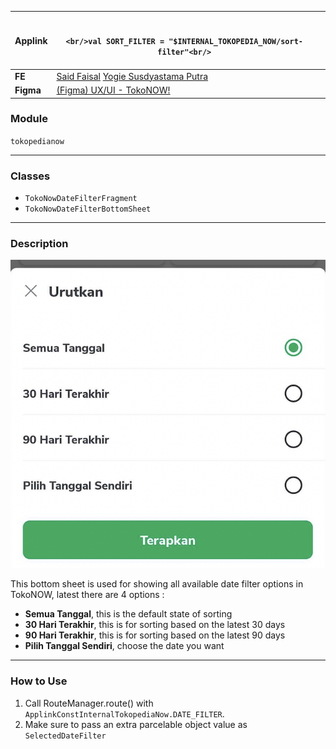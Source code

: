 <!--left header table-->
| **Applink** | <br/><br/>```<br/>val SORT_FILTER = "$INTERNAL_TOKOPEDIA_NOW/sort-filter"<br/>```<br/><br/> |  |
| --- | --- | --- |
| **FE** | [Said Faisal](https://tokopedia.atlassian.net/wiki/people/5e25eee0ee264b0e745862c3?ref=confluence) [Yogie Susdyastama Putra](https://tokopedia.atlassian.net/wiki/people/5c6bf2e6f1a05835f933bf30?ref=confluence)  |  |
| **Figma** | [(Figma) UX/UI - TokoNOW!](https://www.figma.com/file/ywlnYgKxnz7AYYtPDhTs9T/UX%2FUI---TokoNOW!-%5BPilot-Release---July%5D?node-id=3441%3A13051)  |  |

### **Module**

`tokopedianow`



---

### **Classes**

- `TokoNowDateFilterFragment`
- `TokoNowDateFilterBottomSheet`



---

### **Description**

![image](../../res/tokopedia_now_date_filter_bottom_sheet.png)

This bottom sheet is used for showing all available date filter options in TokoNOW, latest there are 4 options :

- **Semua Tanggal**, this is the default state of sorting
- **30 Hari Terakhir**, this is for sorting based on the latest 30 days
- **90 Hari Terakhir**, this is for sorting based on the latest 90 days
- **Pilih Tanggal Sendiri**, choose the date you want



---

### **How to Use**

1. Call RouteManager.route() with `ApplinkConstInternalTokopediaNow.DATE_FILTER`.
2. Make sure to pass an extra parcelable object value as `SelectedDateFilter`

